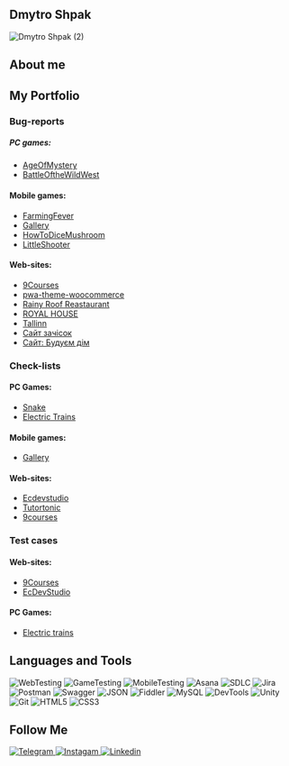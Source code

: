## Dmytro Shpak
![Dmytro Shpak (2)](https://github.com/user-attachments/assets/05da7841-02a7-4987-86d9-7d3612910f5d)



## About me
> 

## My Portfolio 

### Bug-reports 

##### PC games:
- [AgeOfMystery](https://trello.com/b/4N4ywTLf/ageofmystery)
- [BattleOftheWildWest](https://trello.com/b/Qje8w8XV/battleofthewildwest)

#### Mobile games: 
- [FarmingFever](https://trello.com/b/5c4UPC90/farmingfever)
- [Gallery](https://trello.com/b/KAgweUmS/gallery)
- [HowToDiceMushroom](https://trello.com/b/yGLx3PqF/howtodicemushrooms)
- [LittleShooter](https://trello.com/b/JDMDCk89/littleshooter)

#### Web-sites:

- [9Courses](https://trello.com/b/47DPHbRb/9courses)
- [pwa-theme-woocommerce](https://trello.com/b/arKNNCfS/pwa-theme-woocommerce)
- [Rainy Roof Reastaurant](https://trello.com/b/4HqHdXiz/rainy-roof-reastaurant)
- [ROYAL HOUSE](https://trello.com/b/8Pa1xNkp/royal-house)
- [Tallinn](https://trello.com/b/5gn7Ua2W/%D1%81%D0%B0%D0%B9%D1%82-http-tallinncold-timecom)
- [Сайт зачісок](https://trello.com/b/IupEXHcH/%D1%81%D0%B0%D0%B9%D1%82-%D0%B7%D0%B0%D1%87%D1%96%D1%81%D0%BE%D0%BA)
- [Сайт: Будуєм дім](https://trello.com/b/zimT2riK/%D1%81%D0%B0%D0%B9%D1%82-%D0%B1%D1%83%D0%B4%D1%83%D1%94%D0%BC-%D0%B4%D1%96%D0%BC)

### Check-lists
#### PC Games:
- [Snake](https://docs.google.com/spreadsheets/d/1V_yq9WYhcOcOYusnVa_jLoPVtuws2JOoNniAK99ZRY0/edit?usp=sharing)
- [Electric Trains](https://docs.google.com/spreadsheets/d/17bMMnNUVOhnC9cd60_owsw8Q_bXk1ltRRnm8720e-sU/edit?usp=sharing)

#### Mobile games:
- [Gallery](https://docs.google.com/spreadsheets/d/1VK-BWJjc1KzcyUsuuzhlSqKM6lMJdfIXvSmtCEI1DRk/edit?usp=sharing)

#### Web-sites:
- [Ecdevstudio](https://docs.google.com/spreadsheets/d/1tihMMcNegUD9QzY5epQLN-j9qOaB6g5NagdF4bCWwrE/edit?usp=sharing)
- [Tutortonic](https://docs.google.com/spreadsheets/d/1CG0gB3kHgX86Jxy-REjhh59afwRI_t7812tTvfrMC3o/edit?usp=sharing)
- [9courses](https://docs.google.com/spreadsheets/d/1wG84ZtTD3FOf1ntu5lAbCNTqmnjzB4qp5KN1A_qr5zg/edit?usp=sharing)
  
### Test cases 


#### Web-sites:

- [9Courses](https://docs.google.com/spreadsheets/d/1sF0a9RbzayeZzkHU46Y45uInGOUiySbJMn2xRoUjepI/edit?usp=sharing)
- [EcDevStudio](https://docs.google.com/spreadsheets/d/12hSkaOnMwMku8i6eQ4CJBZwqpkl6x2NMe6ECiic3t8U/edit?usp=sharing)

#### PC Games:

- [Electric trains](https://docs.google.com/spreadsheets/d/12hSkaOnMwMku8i6eQ4CJBZwqpkl6x2NMe6ECiic3t8U/edit?usp=sharing)


## Languages and Tools
![WebTesting](https://img.shields.io/badge/-WebTesting-556AC1?style=for-the-badge&logo=WebTesting&logoColor=556AC1)
![GameTesting](https://img.shields.io/badge/-GameTesting-FAB000?style=for-the-badge&logo=GameTesting&logoColor=FAB000)
![MobileTesting](https://img.shields.io/badge/-MobileTesting-4592C1?style=for-the-badge&logo=MobileTesting&logoColor=4592C1)
![Asana](https://img.shields.io/badge/-Asana-363639?style=for-the-badge&logo=Asana&logoColor=F06A6A)
![SDLC](https://img.shields.io/badge/-SDLC-A4BEF1?style=for-the-badge&logo=SDLC&logoColor=A4BEF1)
![Jira](https://img.shields.io/badge/-Jira-629FF6?style=for-the-badge&logo=Jira&logoColor=166BE0)
![Postman](https://img.shields.io/badge/-Postman-D7D0AD?style=for-the-badge&logo=Postman&logoColor=FB7C29)
![Swagger](https://img.shields.io/badge/-Swagger-173648?style=for-the-badge&logo=Swagger&logoColor=8BB600)
![JSON](https://img.shields.io/badge/-JSON-B2B2B2?style=for-the-badge&logo=JSON&logoColor=393939)
![Fiddler](https://img.shields.io/badge/-Fiddler-2B6D05?style=for-the-badge&logo=Fiddler&logoColor=2B6D05)
![MySQL](https://img.shields.io/badge/-MySQL-5181A2?style=for-the-badge&logo=MySQL&logoColor=00337E)
![DevTools](https://img.shields.io/badge/-DevTools-266EE4?style=for-the-badge&logo=DevTools&logoColor=266EE4)
![Unity](https://img.shields.io/badge/-Unity-757879?style=for-the-badge&logo=Unity&logoColor=000000)
![Git](https://img.shields.io/badge/-Git-181617?style=for-the-badge&logo=Git&logoColor=F0F0F0)
![HTML5](https://img.shields.io/badge/-HTML5-3A3B3D?style=for-the-badge&logo=HTML5&logoColor=64C18)
![CSS3](https://img.shields.io/badge/-CSS3-254ADC?style=for-the-badge&logo=CSS3&logoColor=2094EF)




## Follow Me
[ ![Telegram](https://img.shields.io/badge/-Telegram-30A5D8?style=for-the-badge&logo=Telegram&logoColor=F6F9FA) ](https://t.me/dmytroshpak)
[ ![Instagam](https://img.shields.io/badge/-Instagram-A601CD?style=for-the-badge&logo=Instagram&logoColor=D6A639) ](https://www.instagram.com/dmytro__shpak/)
[ ![Linkedin](https://img.shields.io/badge/-Linkedin-0A66C2?style=for-the-badge&logo=Linkedin&logoColor=FFFFFF) ](https://www.linkedin.com/in/dmytro-shpak-29229132a/)

